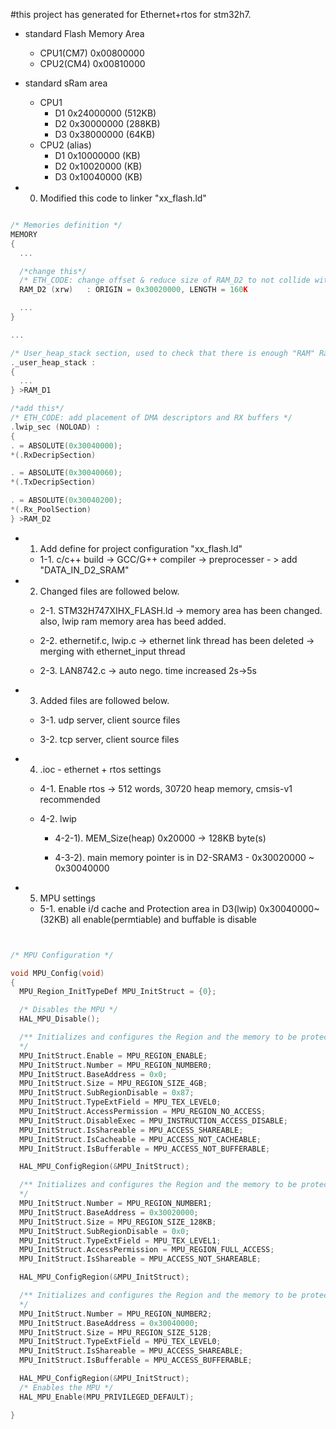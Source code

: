 #this project has generated for Ethernet+rtos for stm32h7.


* standard Flash Memory Area
    * CPU1(CM7) 0x00800000
    * CPU2(CM4) 0x00810000

* standard sRam area
    * CPU1 
        * D1 0x24000000 (512KB) 
        * D2 0x30000000 (288KB) 
        * D3 0x38000000 (64KB)
    * CPU2 (alias)
        * D1 0x10000000 (KB) 
        * D2 0x10020000 (KB) 
        * D3 0x10040000 (KB)


* 0. Modified this code to linker  "xx_flash.ld"

```c

/* Memories definition */
MEMORY
{
  ...

  /*change this*/
  /* ETH_CODE: change offset & reduce size of RAM_D2 to not collide with M4 */
  RAM_D2 (xrw)   : ORIGIN = 0x30020000, LENGTH = 160K

  ...
}

...

/* User_heap_stack section, used to check that there is enough "RAM" Ram  type memory left */
._user_heap_stack :
{
  ...
} >RAM_D1

/*add this*/
/* ETH_CODE: add placement of DMA descriptors and RX buffers */
.lwip_sec (NOLOAD) :
{
. = ABSOLUTE(0x30040000);
*(.RxDecripSection) 

. = ABSOLUTE(0x30040060);
*(.TxDecripSection)

. = ABSOLUTE(0x30040200);
*(.Rx_PoolSection)  
} >RAM_D2


```

* 1. Add define for project configuration "xx_flash.ld"

    * 1-1. c/c++ build -> GCC/G++ compiler -> preprocesser - > add "DATA_IN_D2_SRAM"


* 2. Changed files are followed below.

    * 2-1. STM32H747XIHX_FLASH.ld -> memory area has been changed. also, lwip ram memory area has beed added.

    * 2-2. ethernetif.c, lwip.c -> ethernet link thread has been deleted -> merging with ethernet_input thread 

    * 2-3. LAN8742.c -> auto nego. time increased 2s->5s

* 3. Added files are followed below.

    * 3-1. udp server, client source files

    * 3-2. tcp server, client source files

* 4. .ioc - ethernet + rtos settings

    * 4-1. Enable rtos -> 512 words, 30720 heap memory, cmsis-v1 recommended

    * 4-2. lwip 

        * 4-2-1). MEM_Size(heap) 0x20000 -> 128KB byte(s) 

        * 4-3-2). main memory pointer is in D2-SRAM3 - 0x30020000 ~ 0x30040000 



* 5. MPU settings

    * 5-1. enable i/d cache and Protection area in D3(lwip) 0x30040000~(32KB) all enable(permtiable) and buffable is disable

```c


/* MPU Configuration */

void MPU_Config(void)
{
  MPU_Region_InitTypeDef MPU_InitStruct = {0};

  /* Disables the MPU */
  HAL_MPU_Disable();

  /** Initializes and configures the Region and the memory to be protected
  */
  MPU_InitStruct.Enable = MPU_REGION_ENABLE;
  MPU_InitStruct.Number = MPU_REGION_NUMBER0;
  MPU_InitStruct.BaseAddress = 0x0;
  MPU_InitStruct.Size = MPU_REGION_SIZE_4GB;
  MPU_InitStruct.SubRegionDisable = 0x87;
  MPU_InitStruct.TypeExtField = MPU_TEX_LEVEL0;
  MPU_InitStruct.AccessPermission = MPU_REGION_NO_ACCESS;
  MPU_InitStruct.DisableExec = MPU_INSTRUCTION_ACCESS_DISABLE;
  MPU_InitStruct.IsShareable = MPU_ACCESS_SHAREABLE;
  MPU_InitStruct.IsCacheable = MPU_ACCESS_NOT_CACHEABLE;
  MPU_InitStruct.IsBufferable = MPU_ACCESS_NOT_BUFFERABLE;

  HAL_MPU_ConfigRegion(&MPU_InitStruct);

  /** Initializes and configures the Region and the memory to be protected
  */
  MPU_InitStruct.Number = MPU_REGION_NUMBER1;
  MPU_InitStruct.BaseAddress = 0x30020000;
  MPU_InitStruct.Size = MPU_REGION_SIZE_128KB;
  MPU_InitStruct.SubRegionDisable = 0x0;
  MPU_InitStruct.TypeExtField = MPU_TEX_LEVEL1;
  MPU_InitStruct.AccessPermission = MPU_REGION_FULL_ACCESS;
  MPU_InitStruct.IsShareable = MPU_ACCESS_NOT_SHAREABLE;

  HAL_MPU_ConfigRegion(&MPU_InitStruct);

  /** Initializes and configures the Region and the memory to be protected
  */
  MPU_InitStruct.Number = MPU_REGION_NUMBER2;
  MPU_InitStruct.BaseAddress = 0x30040000;
  MPU_InitStruct.Size = MPU_REGION_SIZE_512B;
  MPU_InitStruct.TypeExtField = MPU_TEX_LEVEL0;
  MPU_InitStruct.IsShareable = MPU_ACCESS_SHAREABLE;
  MPU_InitStruct.IsBufferable = MPU_ACCESS_BUFFERABLE;

  HAL_MPU_ConfigRegion(&MPU_InitStruct);
  /* Enables the MPU */
  HAL_MPU_Enable(MPU_PRIVILEGED_DEFAULT);

}

```